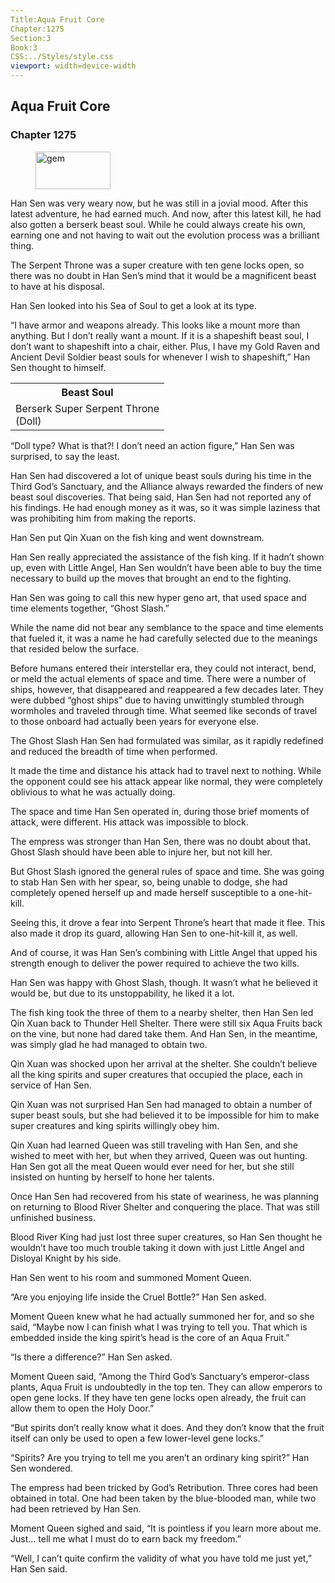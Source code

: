 ```yaml
---
Title:Aqua Fruit Core
Chapter:1275
Section:3
Book:3
CSS:../Styles/style.css
viewport: width=device-width
---
```


## Aqua Fruit Core
### Chapter 1275

<figure>
	<img src="../Images/gem.gif" alt="gem" id="gem" width="120" height="60" />
</figure>



Han Sen was very weary now, but he was still in a jovial mood. After this latest adventure, he had earned much. And now, after this latest kill, he had also gotten a berserk beast soul. While he could always create his own, earning one and not having to wait out the evolution process was a brilliant thing.

The Serpent Throne was a super creature with ten gene locks open, so there was no doubt in Han Sen’s mind that it would be a magnificent beast to have at his disposal.

Han Sen looked into his Sea of Soul to get a look at its type.

“I have armor and weapons already. This looks like a mount more than anything. But I don’t really want a mount. If it is a shapeshift beast soul, I don’t want to shapeshift into a chair, either. Plus, I have my Gold Raven and Ancient Devil Soldier beast souls for whenever I wish to shapeshift,” Han Sen thought to himself.

<div class="tables">
	<table class="beast">
		<tr>
			<th>Beast Soul</th>
		</tr><tr>
			<td>Berserk Super Serpent Throne<br>
				<span class="type">(Doll)</span>
			</td>
		</tr>
	</table>
	<!-- Berserk Super Beast Soul Serpent Throne: Doll Type -->
</div>

“Doll type? What is that?! I don’t need an action figure,” Han Sen was surprised, to say the least.

Han Sen had discovered a lot of unique beast souls during his time in the Third God’s Sanctuary, and the Alliance always rewarded the finders of new beast soul discoveries. That being said, Han Sen had not reported any of his findings. He had enough money as it was, so it was simple laziness that was prohibiting him from making the reports.

Han Sen put Qin Xuan on the fish king and went downstream.

Han Sen really appreciated the assistance of the fish king. If it hadn’t shown up, even with Little Angel, Han Sen wouldn’t have been able to buy the time necessary to build up the moves that brought an end to the fighting.

Han Sen was going to call this new hyper geno art, that used space and time elements together, “Ghost Slash.”

While the name did not bear any semblance to the space and time elements that fueled it, it was a name he had carefully selected due to the meanings that resided below the surface.

Before humans entered their interstellar era, they could not interact, bend, or meld the actual elements of space and time. There were a number of ships, however, that disappeared and reappeared a few decades later. They were dubbed “ghost ships” due to having unwittingly stumbled through wormholes and traveled through time. What seemed like seconds of travel to those onboard had actually been years for everyone else.

The Ghost Slash Han Sen had formulated was similar, as it rapidly redefined and reduced the breadth of time when performed.

It made the time and distance his attack had to travel next to nothing. While the opponent could see his attack appear like normal, they were completely oblivious to what he was actually doing.

The space and time Han Sen operated in, during those brief moments of attack, were different. His attack was impossible to block.

The empress was stronger than Han Sen, there was no doubt about that. Ghost Slash should have been able to injure her, but not kill her.

But Ghost Slash ignored the general rules of space and time. She was going to stab Han Sen with her spear, so, being unable to dodge, she had completely opened herself up and made herself susceptible to a one-hit-kill.

Seeing this, it drove a fear into Serpent Throne’s heart that made it flee. This also made it drop its guard, allowing Han Sen to one-hit-kill it, as well.

And of course, it was Han Sen’s combining with Little Angel that upped his strength enough to deliver the power required to achieve the two kills.

Han Sen was happy with Ghost Slash, though. It wasn’t what he believed it would be, but due to its unstoppability, he liked it a lot.

The fish king took the three of them to a nearby shelter, then Han Sen led Qin Xuan back to Thunder Hell Shelter. There were still six Aqua Fruits back on the vine, but none had dared take them. And Han Sen, in the meantime, was simply glad he had managed to obtain two.

Qin Xuan was shocked upon her arrival at the shelter. She couldn’t believe all the king spirits and super creatures that occupied the place, each in service of Han Sen.

Qin Xuan was not surprised Han Sen had managed to obtain a number of super beast souls, but she had believed it to be impossible for him to make super creatures and king spirits willingly obey him.

Qin Xuan had learned Queen was still traveling with Han Sen, and she wished to meet with her, but when they arrived, Queen was out hunting. Han Sen got all the meat Queen would ever need for her, but she still insisted on hunting by herself to hone her talents.

Once Han Sen had recovered from his state of weariness, he was planning on returning to Blood River Shelter and conquering the place. That was still unfinished business.

Blood River King had just lost three super creatures, so Han Sen thought he wouldn’t have too much trouble taking it down with just Little Angel and Disloyal Knight by his side.

Han Sen went to his room and summoned Moment Queen.

“Are you enjoying life inside the Cruel Bottle?” Han Sen asked.

Moment Queen knew what he had actually summoned her for, and so she said, “Maybe now I can finish what I was trying to tell you. That which is embedded inside the king spirit’s head is the core of an Aqua Fruit.”

“Is there a difference?” Han Sen asked.

Moment Queen said, “Among the Third God’s Sanctuary’s emperor-class plants, Aqua Fruit is undoubtedly in the top ten. They can allow emperors to open gene locks. If they have ten gene locks open already, the fruit can allow them to open the Holy Door.”

“But spirits don’t really know what it does. And they don’t know that the fruit itself can only be used to open a few lower-level gene locks.”

“Spirits? Are you trying to tell me you aren’t an ordinary king spirit?” Han Sen wondered.

The empress had been tricked by God’s Retribution. Three cores had been obtained in total. One had been taken by the blue-blooded man, while two had been retrieved by Han Sen.

Moment Queen sighed and said, “It is pointless if you learn more about me. Just… tell me what I must do to earn back my freedom.”

“Well, I can’t quite confirm the validity of what you have told me just yet,” Han Sen said.